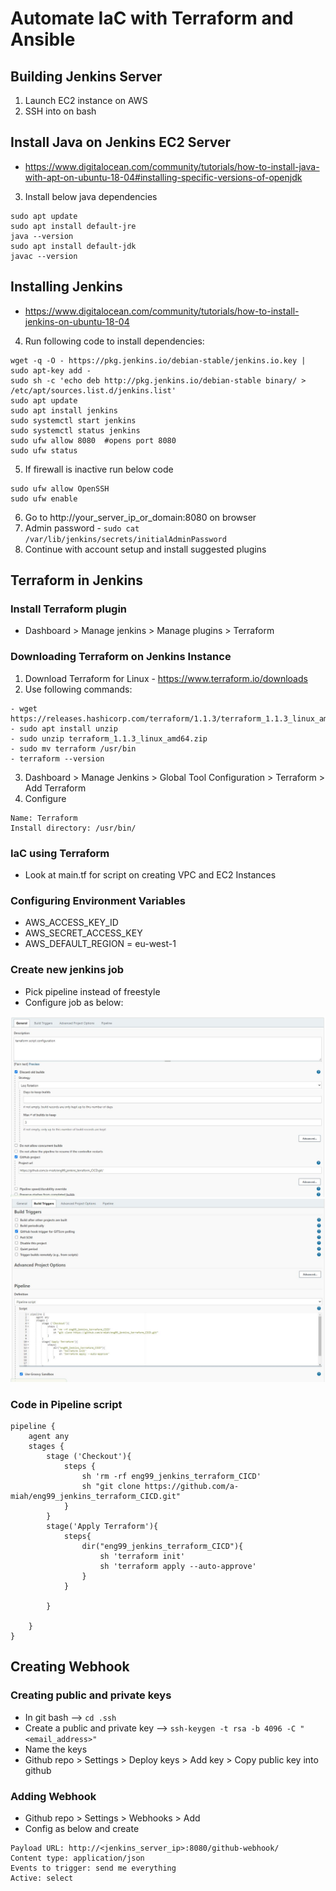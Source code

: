 # Automate IaC with Terraform and Ansible

## Building Jenkins Server

1. Launch EC2 instance on AWS
2. SSH into on bash


## Install Java on Jenkins EC2 Server
- https://www.digitalocean.com/community/tutorials/how-to-install-java-with-apt-on-ubuntu-18-04#installing-specific-versions-of-openjdk

3. Install below java dependencies

```
sudo apt update
sudo apt install default-jre
java --version
sudo apt install default-jdk
javac --version
```

## Installing Jenkins
- https://www.digitalocean.com/community/tutorials/how-to-install-jenkins-on-ubuntu-18-04

4. Run following code to install dependencies:

```
wget -q -O - https://pkg.jenkins.io/debian-stable/jenkins.io.key | sudo apt-key add -
sudo sh -c 'echo deb http://pkg.jenkins.io/debian-stable binary/ > /etc/apt/sources.list.d/jenkins.list'
sudo apt update
sudo apt install jenkins
sudo systemctl start jenkins
sudo systemctl status jenkins
sudo ufw allow 8080  #opens port 8080
sudo ufw status

```

5. If firewall is inactive run below code 

```
sudo ufw allow OpenSSH
sudo ufw enable
```
6. Go to http://your_server_ip_or_domain:8080 on browser
7. Admin password - `sudo cat /var/lib/jenkins/secrets/initialAdminPassword`
8. Continue with account setup and install suggested plugins 


## Terraform in Jenkins 

### Install Terraform plugin
- Dashboard > Manage jenkins > Manage plugins > Terraform 

### Downloading Terraform on Jenkins Instance 
1.  Download Terraform for Linux - https://www.terraform.io/downloads
2.  Use following commands:
```
- wget https://releases.hashicorp.com/terraform/1.1.3/terraform_1.1.3_linux_amd64.zip
- sudo apt install unzip
- sudo unzip terraform_1.1.3_linux_amd64.zip
- sudo mv terraform /usr/bin
- terraform --version
```
3. Dashboard > Manage Jenkins > Global Tool Configuration > Terraform > Add Terraform
4. Configure
```
Name: Terraform
Install directory: /usr/bin/
```

### IaC using Terraform 
- Look at main.tf for script on creating VPC and EC2 Instances

### Configuring Environment Variables
- AWS_ACCESS_KEY_ID
- AWS_SECRET_ACCESS_KEY
- AWS_DEFAULT_REGION = eu-west-1

### Create new jenkins job 
- Pick pipeline instead of freestyle
- Configure job as below:

![](Images/terraform-job-1.JPG)
![](Images/terraform-job-2.JPG)


### Code in Pipeline script 

```
pipeline {
    agent any
    stages {
        stage ('Checkout'){
            steps {
                sh 'rm -rf eng99_jenkins_terraform_CICD'
                sh "git clone https://github.com/a-miah/eng99_jenkins_terraform_CICD.git"
            }
        }
        stage('Apply Terraform'){
            steps{
                dir("eng99_jenkins_terraform_CICD"){
                    sh 'terraform init'
                    sh 'terraform apply --auto-approve'
                }
            }
            
        }
        
    }
}
```

## Creating Webhook

### Creating public and private keys
- In git bash --> `cd .ssh`
- Create a public and private key --> `ssh-keygen -t rsa -b 4096 -C "<email_address>"`
- Name the keys
- Github repo > Settings > Deploy keys > Add key > Copy public key into github

### Adding Webhook
- Github repo > Settings > Webhooks > Add
- Config as below and create
```
Payload URL: http://<jenkins_server_ip>:8080/github-webhook/
Content type: application/json
Events to trigger: send me everything
Active: select
```



